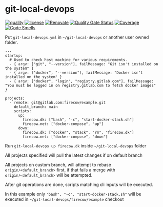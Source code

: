 # git-local-devops

[![quality](https://img.shields.io/github/workflow/status/firecow/git-local-devops/Quality)](https://github.com/firecow/git-local-devops/actions)
[![license](https://img.shields.io/github/license/firecow/git-local-devops)](https://npmjs.org/package/git-local-devops)
[![Renovate](https://img.shields.io/badge/renovate-enabled-brightgreen.svg)](https://renovatebot.com)
[![Quality Gate Status](https://sonarcloud.io/api/project_badges/measure?project=firecow_git-local-devops&metric=alert_status)](https://sonarcloud.io/dashboard?id=firecow_git-local-devops)
[![Coverage](https://sonarcloud.io/api/project_badges/measure?project=firecow_git-local-devops&metric=coverage)](https://sonarcloud.io/dashboard?id=firecow_git-local-devops)
[![Code Smells](https://sonarcloud.io/api/project_badges/measure?project=firecow_git-local-devops&metric=code_smells)](https://sonarcloud.io/dashboard?id=firecow_git-local-devops)

Put `git-local-devops.yml` in `~/git-local-devops` or another user owned folder.

```
---
startup:
  # Used to check host machine for various requirements. 
  - { argv: ["git", "--version"], failMessage: "Git isn't installed on the system" }
  - { argv: ["docker", "--version"], failMessage: "Docker isn't installed on the system" }
  - { argv: ["docker", "login", "registry.gitlab.com"], failMessage: "You must be logged in on registry.gitlab.com to fetch docker images" }

projects:
  - remote: git@gitlab.com:firecow/example.git
    default_branch: main
    scripts:
      up:
        firecow.dk: ["bash", "-c", "start-docker-stack.sh"]
        firecow.net: ["docker-compose", "up"]
      down:
        firecow.dk: ["docker", "stack", "rm", "firecow.dk"]
        firecow.net: ["docker-compose", "down"]
```

Run `git-local-devops up firecow.dk` inside `~/git-local-devops` folder

All projects specified will pull the latest changes if on default branch

All projects on custom branch, will attempt to rebase `origin/<default_branch>` first, if that fails a merge with `origin/<default_branch>` will be attempted.

After git operations are done, scripts matching cli inputs will be executed.

In this example only `"bash", "-c", "start-docker-stack.sh"` will be executed in `~/git-local-devops/firecow/example` checkout

